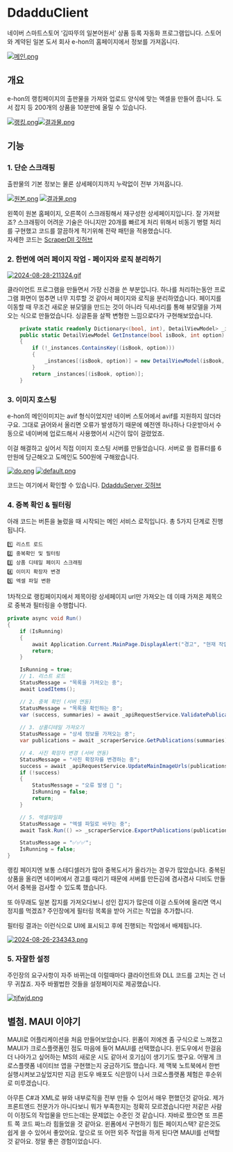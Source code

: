 # DdadduClient

네이버 스마트스토어 ‘김따뚜의 일본어원서’ 상품 등록 자동화 프로그램입니다. 스토어와 계약된 일본 도서 회사 e-hon의 홈페이지에서 정보를 가져옵니다.

[![메인.png](https://i.postimg.cc/FR2nvqkW/image.png)](https://postimg.cc/mzySNmwC)

## 개요
e-hon의 랭킹페이지의 출판물을 가져와 업로드 양식에 맞는 엑셀을 만들어 줍니다. 도서 잡지 등 200개의 상품을 10분만에 올릴 수 있습니다.

[![랭킹.png](https://i.postimg.cc/3xP9gtsT/fodzld.png)](https://postimg.cc/w1QhzQxf)[![결과물.png](https://i.postimg.cc/GhGKZT5P/image.png)](https://postimg.cc/nCVqmrZM)

## 기능

### 1. 단순 스크래핑
출판물의 기본 정보는 물론 상세페이지까지 누락없이 전부 가져옵니다. 

[![원본.png](https://i.postimg.cc/VvbgsJL8/image.png)](https://postimg.cc/V0mnDLCG)
[![결과물.png](https://i.postimg.cc/pXKNqTQ4/image.png)](https://postimg.cc/GH3Spb5x)

왼쪽이 원본 홈페이지, 오른쪽이 스크래핑해서 재구성한 상세페이지입니다. 잘 가져왔죠? 
스크래핑이 어려운 기술은 아니지만 20개를 빠르게 처리 위해서 비동기 병렬 처리를 구현했고 코드를 깔끔하게 적기위해 전략 패턴을 적용했습니다. <br>
자세한 코드는 [ScraperDll 깃허브](https://github.com/ssongone/ScraperDll)

### 2. 한번에 여러 페이지 작업 - 페이지와 로직 분리하기

[![2024-08-28-211324.gif](https://i.postimg.cc/sfcHXhcV/2024-08-28-211324.gif)](https://postimg.cc/231793MJ)

클라이언트 프로그램을 만들면서 가장 신경을 쓴 부분입니다. 하나를 처리하는동안 프로그램 화면이 멈추면 너무 지루할 것 같아서 페이지와 로직을 분리하였습니다. 페이지를 이동할 때 무조건 새로운 뷰모델을 만드는 것이 아니라 딕셔너리를 통해 뷰모델을 가져오는 식으로 만들었습니다. 싱글톤을 살짝 변형한 느낌으로다가 구현해보았습니다. 

``` C#
    private static readonly Dictionary<(bool, int), DetailViewModel> _instances = new();
    public static DetailViewModel GetInstance(bool isBook, int option)
    {
        if (!_instances.ContainsKey((isBook, option)))
        {
            _instances[(isBook, option)] = new DetailViewModel(isBook, option);
        }
        return _instances[(isBook, option)];
    }
```

### 3. 이미지 호스팅

e-hon의 메인이미지는 avif 형식이었지만 네이버 스토어에서 avif를 지원하지 않더라구요. 그대로 긁어와서 올리면 오류가 발생하기 때문에 예전엔 하나하나 다운받아서 수동으로 네이버에 업로드해서 사용했어서 시간이 많이 걸렸었죠. 

이걸 해결하고 싶어서 직접 이미지 호스팅 서버를 만들었습니다. 서버로 쓸 컴퓨터를 6만원에 당근해오고 도메인도 500원에 구해왔습니다. 

[![do.png](https://i.postimg.cc/fTv3NC7v/do.png)](https://postimg.cc/ykk6hFbJ)
[![default.png](https://i.postimg.cc/9QFDF9JH/default.png)](https://postimg.cc/6ygWMykM)


코드는 여기에서 확인할 수 있습니다. [DdadduServer 깃허브](https://github.com/ssongone/DdadduServer)


### 4. 중복 확인 & 필터링
아래 코드는 버튼을 눌렀을 때 시작되는 메인 서비스 로직입니다. 총 5가지 단계로 진행됩니다.
    
    1️⃣ 리스트 로드 
    2️⃣ 중복확인 및 필터링
    3️⃣ 상품 디테일 페이지 스크래핑
    4️⃣ 이미지 확장자 변경
    5️⃣ 엑셀 파일 변환

1차적으로 랭킹페이지에서 제목이랑 상세페이지 url만 가져오는 데 이때 가져온 제목으로 중복과 필터링을 수행합니다.

``` C#
private async void Run()
{
    if (IsRunning)
    {
        await Application.Current.MainPage.DisplayAlert("경고", "현재 작업이 진행 중입니다.", "확인");
        return;
    }

    IsRunning = true;
    // 1. 리스트 로드
    StatusMessage = "목록을 가져오는 중";
    await LoadItems();

    // 2. 중복 확인 (서버 연동)
    StatusMessage = "목록을 확인하는 중";
    var (success, summaries) = await _apiRequestService.ValidatePublications(Items);
    
    // 3. 상품디테일 가져오기
    StatusMessage = "상세 정보를 가져오는 중";
    var publications = await _scraperService.GetPublications(summaries);

    // 4. 사진 확장자 변경 (서버 연동)
    StatusMessage = "사진 확장자를 변경하는 중";
    success = await _apiRequestService.UpdateMainImageUrls(publications);
    if (!success)
    {
        StatusMessage = "오류 발생 🙊 ";
        IsRunning = false;
        return;
    }

    // 5. 엑셀파일화
    StatusMessage = "엑셀 파일로 바꾸는 중";
    await Task.Run(() => _scraperService.ExportPublications(publications));

    StatusMessage = "✅✅✅";
    IsRunning = false;
}
```
랭킹 페이지엔 보통 스테디셀러가 많아 중복도서가 올라가는 경우가 많았습니다. 중복된 상품을 올리면 네이버에서 경고를 때리기 때문에 서버를 만든김에 겸사겸사 디비도 만들어서 중복을 검사할 수 있도록 했습니다. 

또 아무래도 일본 잡지를 가져오다보니 성인 잡지가 많은데 이걸 스토어에 올리면 역시 정지를 먹겠죠? 주인장에게 필터링 목록을 받아 거르는 작업을 추가합니다.

필터링 결과는 이런식으로 UI에 표시되고 후에 진행되는 작업에서 배제됩니다.

[![2024-08-26-234343.png](https://i.postimg.cc/Qx6Xmykv/2024-08-26-234343.png)](https://postimg.cc/3dv5J9qZ)

### 5. 자잘한 설정

주인장의 요구사항이 자주 바뀌는데 이럴때마다 클라이언트와 DLL 코드를 고치는 건 너무 귀찮죠. 자주 바뀔법한 것들을 설정페이지로 제공했습니다.

[![tjfwjd.png](https://i.postimg.cc/y8kSy99X/tjfwjd.png)](https://postimg.cc/K1hzZ10R)


## 별첨. MAUI 이야기
MAUI로 어플리케이션을 처음 만들어보았습니다. 윈폼이 저에겐 좀 구식으로 느껴졌고 MAUI가 크로스플랫폼인 점도 마음에 들어 MAUI를 선택했습니다. 윈도우에서 한걸음 더 나아가고 싶어하는 MS의 새로운 시도 같아서 호기심이 생기기도 했구요. 어떻게 크로스플랫폼 네이티브 앱을 구현했는지 궁금하기도 했습니다. 제 맥북 노트북에서 한번 실행시켜보고싶었지만 지금 윈도우 배포도 식은땀이 나서 크로스플랫폼 체험은 후순위로 미루겠습니다.

아무튼 C#과 XML로 뷰와 내부로직을 전부 만들 수 있어서 매우 편했던것 같아요. 제가 프론트엔드 전문가가 아니다보니 뭐가 부족한지는 정확히 모르겠습니다만 저같은 사람이 이정도의 작업물을 만드는데는 문제없는 수준인 것 같습니다. 자바로 짰으면 또 프론트 쪽 코드 짜느라 힘들었을 것 같아요. 윈폼에서 구현하기 힘든 페이지스택? 같은것도 쉽게 쓸 수 있어서 좋았어요. 앞으로 또 어떤 외주 작업을 하게 된다면 MAUI를 선택할 것 같아요. 정말 좋은 경험이었습니다. 
